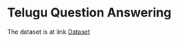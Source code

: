 # Telugu Question Answering

The dataset is at link [Dataset](https://drive.google.com/drive/folders/1GcKPGBO3gcx4aX4aoV1M5NvjHsUJlH01?usp=sharing)

